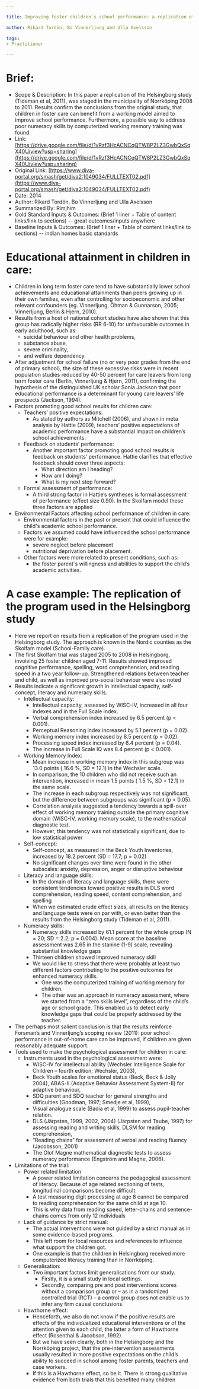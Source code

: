 ```yaml
---

title: Improving foster children´s school performance: a replication of the Helsingborgs study

author: Rikard Tordön, Bo Vinnerljung and Ulla Axelsson

tags: 
- Practitioner 

---
```



# Brief:
* Scope & Description: In this paper a replication of the Helsingborg study (Tideman et al, 2011), was staged in the municipality of Norrköping 2008 to 2011. Results confirm the conclusions from the original study, that children in foster care can benefit from a working model aimed to improve school performance. Furthermore, a possible way to address poor numeracy skills by computerized working memory training was found
* Link: [https://drive.google.com/file/d/1vRzf3HcACNCqQTW8P2LZ3GwbQxSqX40U/view?usp=sharing](https://drive.google.com/file/d/1vRzf3HcACNCqQTW8P2LZ3GwbQxSqX40U/view?usp=sharing) 
* Original Link: [https://www.diva-portal.org/smash/get/diva2:1049034/FULLTEXT02.pdf](https://www.diva-portal.org/smash/get/diva2:1049034/FULLTEXT02.pdf) 
* Date: 2014
* Author: Rikard Tordön, Bo Vinnerljung and Ulla Axelsson
* Summarized By: Rimjhim
* Gold Standard Inputs & Outcomes: (Brief 1 liner + Table of content links/link to sections) -- great outcomes/inputs anywhere
* Baseline Inputs & Outcomes:  (Brief 1 liner + Table of content links/link to sections) -- indian homes basic standards


# Educational attainment in children in care:
* Children in long term foster care tend to have substantially lower school achievements and educational attainments than peers growing up in their own families, even after controlling for socioeconomic and other relevant confounders (eg. Vinnerljung, Öhman & Gunnarson, 2005; Vinnerljung, Berlin & Hjern, 2010). 
* Results from a host of national cohort studies have also shown that this group has radically higher risks (RR 6-10) for unfavourable outcomes in early adulthood, such as:
    * suicidal behaviour and other health problems, 
    * substance abuse, 
    * severe criminality, 
    * and welfare dependency 
* After adjustment for school failure (no or very poor grades from the end of primary school), the size of these excessive risks were in recent population studies reduced by 40-50 percent for care leavers from long term foster care (Berlin, Vinnerljung & Hjern, 2011), confirming the hypothesis of the distinguished UK scholar Sonia Jackson that poor educational performance is a determinant for young care leavers’ life prospects (Jackson, 1994).
* Factors promoting good school results for children care:
    * Teachers’ positive expectations:
        * As stated by authors as Mitchell (2006), and shown in meta analysis by Hattie (2009), teachers’ positive expectations of academic performance have a substantial impact on children’s school achievements. 
    * Feedback on students’ performance:
        * Another important factor promoting good school results is feedback on students’ performance. Hattie clarifies that effective feedback should cover three aspects: 
            * What direction am I heading? 
            * How am I doing? 
            * What is my next step forward? 
    * Formal assessment of performance:
        * A third strong factor in Hattie’s syntheses is formal assessment of performance (effect size 0.90). In the Skolfam model these three factors are applied
* Environmental Factors affecting school performance of children in care:
    * Environmental factors in the past or present that could influence the child's academic school performance. 
    * Factors we assumed could have influenced the school performance were for example:
        * severe neglect before placement
        * nutritional deprivation before placement. 
    * Other factors were more related to present conditions, such as:
        * the foster parent´s willingness and abilities to support the child’s academic activities.


# A case example: The replication of the program used in the Helsingborg study

* Here we report on results from a replication of the program used in the Helsingborg study. The approach is known in the Nordic counties as the Skolfam model (School-Family care). 
* The first Skolfam trial was staged 2005 to 2008 in Helsingborg, involving 25 foster children aged 7-11. Results showed improved cognitive performance, spelling, word comprehension, and reading speed in a two year follow-up. Strengthened relations between teacher and child, as well as improved pro-social behaviour were also noted
* Results indicate a significant growth in intellectual capacity, self-concept, literacy and numeracy skills. 
    * Intellectual capacity:
        * Intellectual capacity, assessed by WISC-IV, increased in all four indexes and in the Full Scale index. 
        * Verbal comprehension index increased by 6.5 percent (p &lt; 0.001). 
        * Perceptual Reasoning index increased by 5.1 percent (p = 0.02). 
        * Working memory index increased by 8.5 percent (p = 0.02). 
        * Processing speed index increased by 6.4 percent (p = 0.04). 
        * The increase in Full Scale IQ was 8.4 percent (p &lt; 0.001).
    * Working Memory Index:
        * Mean increase in working memory index in this subgroup was 13.0 points (  16.6 %, SD = 12.1) in the Wechsler scale. 
        * In comparison, the 10 children who did not receive such an intervention, increased in mean 1.5 points (  1.5 %, SD = 12.1) in the same scale. 
        * The increase in each subgroup respectively was not significant, but the difference between subgroups was significant (p &lt; 0.05). 
        * Correlation analysis suggested a tendency towards a spill-over effect of working memory training outside the primary cognitive domain (WISC-IV, working memory scale), to the mathematical diagnostic test. 
        * However, this tendency was not statistically significant, due to low statistical power
    * Self-concept:
        * Self-concept, as measured in the Beck Youth Inventories, increased by 18.2 percent (SD = 17.7; p = 0.02) 
        * No significant changes over time were found in the other subscales: anxiety, depression, anger or disruptive behaviour
    * Literacy and language skills:
        * In the domain of literacy and language skills, there were consistent tendencies toward positive results in DLS word comprehension, reading speed, content comprehension, and spelling
        * When we estimated crude effect sizes, all results on the literacy and language tests were on par with, or even better than the results from the Helsingborg study (Tideman et al, 2011). 
    * Numeracy skills:
        * Numeracy skills increased by 61.1 percent for the whole group (N = 20; SD = 2.2; p = 0.004). Mean score at the baseline assessment was 2.65 in the stanine (1-9) scale, revealing substantial knowledge gaps
        * Thirteen children showed improved numeracy skill
        * We would like to stress that there were probably at least two different factors contributing to the positive outcomes for enhanced numeracy skills. 
            * One was the computerized training of working memory for children. 
            * The other was an approach in numeracy assessment, where we started from a “zero skills level”, regardless of the child’s age or school grade. This enabled us to detect early knowledge gaps that could be properly addressed by the teacher.
* The perhaps most salient conclusion is that the results reinforce Forsman’s and Vinnerljung’s scoping review (2011): poor school performance in out-of-home care can be improved, if children are given reasonably adequate support.
* Tools used to make the psychological assessment for children in care:
    * Instruments used in the psychological assessment were:
        * WISC-IV for intellectual ability (Wechsler Intelligence Scale for Children – fourth edition; Wechsler, 2003), 
        * Beck Youth scales for emotional status (Beck, Beck & Jolly 2004), ABAS-II (Adaptive Behavior Assessment System-II) for adaptive behaviour, 
        * SDQ parent and SDQ teacher for general strengths and difficulties (Goodman, 1997; Smedje et al, 1999), 
        * Visual analogue scale (Badia et al, 1999) to assess pupil-teacher relation. 
        * DLS (Järpsten, 1999, 2002, 2004) (Järpsten and Taube, 1997) for assessing reading and writing skills, DLSM for reading comprehension,
        *  “Reading chains” for assessment of verbal and reading fluency (Jacobsson, 2001) 
        * The Olof Magne mathematical diagnostic tests to assess numeracy performance (Engström and Magne, 2006).
* Limitations of the trial:
    * Power related limitation 
        * A power related limitation concerns the pedagogical assessment of literacy. Because of age related sectioning of tests, longitudinal comparisons become difficult. 
        * A test measuring digit processing at age 8 cannot be compared to reading comprehension for the same child at age 10. 
        * This is why data from reading speed, letter-chains and sentence-chains comes from only 12 individuals
    * Lack of guidance by strict manual:
        * The actual interventions were not guided by a strict manual as in some evidence-based programs. 
        * This left room for local resources and references to influence what support the children got. 
        * One example is that the children in Helsingborg received more computerized literacy training than in Norrköping. 
    * Generalisation: 
        * Two important factors limit generalisations from our study. 
            * Firstly, it is a small study in local settings. 
            * Secondly, comparing pre and post interventions scores without a comparison group or – as in a randomized controlled trial (RCT) – a control group does not enable us to infer any firm causal conclusions.
    * Hawthorne effect: 
        * Henceforth, we also do not know if the positive results are effects of the individualized educational interventions or of the attention given to each child, the latter a form of Hawthorne effect (Rosenthal & Jacobson, 1992). 
        * But we have seen clearly, both in the Helsingborg and the Norrköping project, that the pre-intervention assessments usually resulted in more positive expectations on the child’s ability to succeed in school among foster parents, teachers and case workers. 
        * If this is a Hawthorne effect, so be it. There is strong qualitative evidence from both trials that this benefited many children